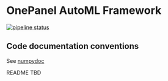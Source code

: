 # OnePanel AutoML Framework
[![pipeline status](https://gitlab.com/onepanel-automl/automl-framework/badges/develop/pipeline.svg)](https://gitlab.com/onepanel-automl/automl-framework/commits/develop)

## Code documentation conventions
See [numpydoc](https://github.com/numpy/numpy/blob/master/doc/HOWTO_DOCUMENT.rst.txt)


README TBD

